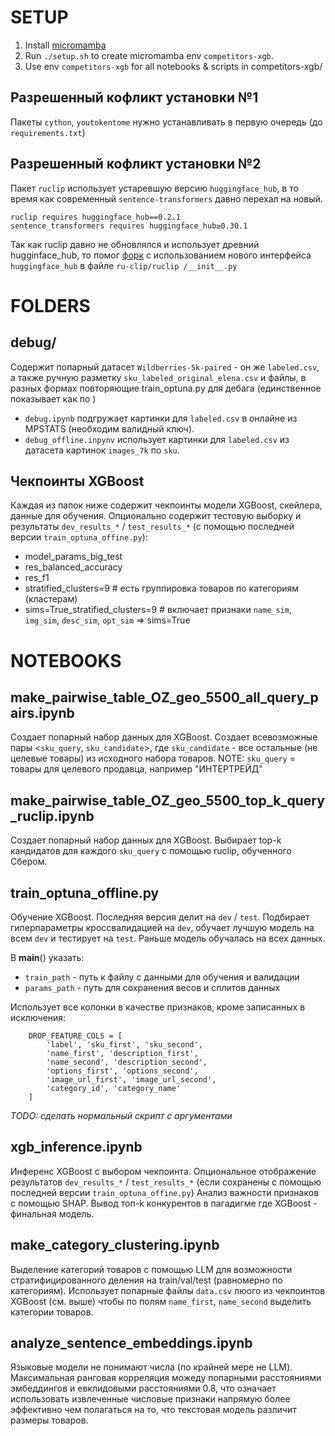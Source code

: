 # SETUP
1. Install [micromamba](https://mamba.readthedocs.io/en/latest/installation/micromamba-installation.html)
2. Run `./setup.sh` to create micromamba env `competitors-xgb`.
3. Use env `competitors-xgb` for all notebooks & scripts in competitors-xgb/

## Разрешенный кофликт установки №1
Пакеты `cython`, `youtokentome` нужно устанавливать в первую очередь (до `requirements.txt`)
## Разрешенный кофликт установки №2
Пакет `ruclip` использует устаревшую версию `huggingface_hub`, в то время как современный `sentence-transformers` давно перехал на новый.
```
ruclip requires huggingface_hub==0.2.1
sentence_transformers requires huggingface_hub≥0.30.1
```
Так как ruclip давно не обновлялся и использует древний hugginface_hub, то помог [форк](https://github.com/tony-pitchblack/ru-clip.git) с использованием нового интерфейса `huggingface_hub` в файле `ru-clip/ruclip
/__init__.py`

# FOLDERS

## debug/
Содержит попарный датасет `Wildberries-5k-paired` - он же `labeled.csv`, а также ручную разметку `sku_labeled_original_elena.csv` и файлы, в разных формах повторяющие train_optuna.py для дебага (единственное  показывает как по )
- `debug.ipynb` подгружает картинки для `labeled.csv` в онлайне из MPSTATS (необходим валидный ключ).
- `debug_offline.inpynv` использует картинки для `labeled.csv` из датасета картинок `images_7k` по `sku`.

## Чекпоинты XGBoost

Каждая из папок ниже содержит чекпоинты модели XGBoost, скейлера, данные для обучения.
Опционально содержит тестовую выборку и результаты `dev_results_*` / `test_results_*` (с помощью последней версии `train_optuna_offine.py`):
- model_params_big_test
- res_balanced_accuracy
- res_f1
- stratified_clusters=9 # есть группировка товаров по категориям (кластерам)
- sims=True_stratified_clusters=9 # включает признаки `name_sim`, `img_sim`, `desc_sim`, `opt_sim` => sims=True

# NOTEBOOKS

## make_pairwise_table_OZ_geo_5500_all_query_pairs.ipynb
Создает попарный набор данных для XGBoost.
Создает всевозможные пары <`sku_query`, `sku_candidate`>, где `sku_candidate` - все остальные (не целевые товары) из исходного набора товаров.
NOTE: `sku_query` = товары для целевого продавца, например "ИНТЕРТРЕЙД"

## make_pairwise_table_OZ_geo_5500_top_k_query_ruclip.ipynb
Создает попарный набор данных для XGBoost.
Выбирает top-k кандидатов для каждого `sku_query` с помощью ruclip, обученного Сбером.

## train_optuna_offline.py
Обучение XGBoost.
Последняя версия делит на `dev` / `test`.
Подбирает гиперпараметры кроссвалидацией на `dev`, обучает лучшую модель на всем `dev` и тестирует на `test`.
Раньше модель обучалась на всех данных.

В __main__() указать:
- `train_path` - путь к файлу с данными для обучения и валидации
- `params_path` - путь для сохранения весов и сплитов данных

Использует все колонки в качестве признаков, кроме записанных в исключения:
```
    DROP_FEATURE_COLS = [
        'label', 'sku_first', 'sku_second',
        'name_first', 'description_first',
        'name_second', 'description_second',
        'options_first', 'options_second',
        'image_url_first', 'image_url_second',
        'category_id', 'category_name'
    ]
```

*TODO: сделать нормальный скрипт с аргументами*

## xgb_inference.ipynb
Инференс XGBoost с выбором чекпоинта.
Опциональное отображение результатов `dev_results_*` / `test_results_*` (если сохранены с помощью последней версии `train_optuna_offine.py`)
Анализ важности признаков с помощью SHAP.
Вывод топ-k конкурентов в пагадигме где XGBoost - финальная модель.

## make_category_clustering.ipynb
Выделение категорий товаров с помощью LLM для возможности стратифицированного деления на train/val/test (равномерно по категориям).
Использует попарные файлы `data.csv` люого из чекпоинтов XGBoost (см. выше) чтобы по полям `name_first`, `name_second` выделить категории товаров.

## analyze_sentence_embeddings.ipynb
Языковые модели не понимают числа (по крайней мере не LLM).
Максимальная ранговая корреляция можеду попарными расстояниями эмбеддингов и евклидовыми расстояниями 0.8, что означает использовать извлеченные числовые признаки напрямую более эффективно чем полагаться на то, что текстовая модель различит размеры товаров.